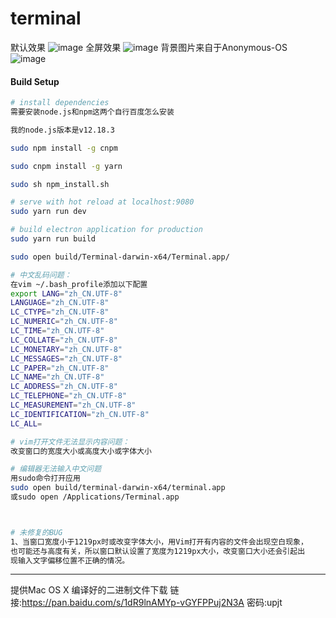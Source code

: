 # terminal
默认效果
![image](https://github.com/OpenSrcDeveloper/terminal/blob/master/static/TerminalDemo01.png)
全屏效果
![image](https://github.com/OpenSrcDeveloper/terminal/blob/master/static/TerminalDemo02.png)
背景图片来自于Anonymous-OS
<br />
![image](https://github.com/OpenSrcDeveloper/terminal/blob/master/static/Anonymous-OS.png)

#### Build Setup

``` bash
# install dependencies
需要安装node.js和npm这两个自行百度怎么安装

我的node.js版本是v12.18.3

sudo npm install -g cnpm

sudo cnpm install -g yarn

sudo sh npm_install.sh

# serve with hot reload at localhost:9080
sudo yarn run dev

# build electron application for production
sudo yarn run build

sudo open build/Terminal-darwin-x64/Terminal.app/

# 中文乱码问题：
在vim ~/.bash_profile添加以下配置
export LANG="zh_CN.UTF-8"
LANGUAGE="zh_CN.UTF-8"
LC_CTYPE="zh_CN.UTF-8"
LC_NUMERIC="zh_CN.UTF-8"
LC_TIME="zh_CN.UTF-8"
LC_COLLATE="zh_CN.UTF-8"
LC_MONETARY="zh_CN.UTF-8"
LC_MESSAGES="zh_CN.UTF-8"
LC_PAPER="zh_CN.UTF-8"
LC_NAME="zh_CN.UTF-8"
LC_ADDRESS="zh_CN.UTF-8"
LC_TELEPHONE="zh_CN.UTF-8"
LC_MEASUREMENT="zh_CN.UTF-8"
LC_IDENTIFICATION="zh_CN.UTF-8"
LC_ALL=

# vim打开文件无法显示内容问题：
改变窗口的宽度大小或高度大小或字体大小

# 编辑器无法输入中文问题
用sudo命令打开应用
sudo open build/terminal-darwin-x64/terminal.app
或sudo open /Applications/Terminal.app



# 未修复的BUG
1、当窗口宽度小于1219px时或改变字体大小，用Vim打开有内容的文件会出现空白现象，
也可能还与高度有关，所以窗口默认设置了宽度为1219px大小，改变窗口大小还会引起出
现输入文字偏移位置不正确的情况。

```

---

提供Mac OS X 编译好的二进制文件下载
链接:<https://pan.baidu.com/s/1dR9lnAMYp-vGYFPPuj2N3A> 密码:upjt
